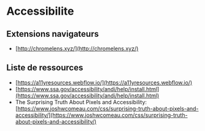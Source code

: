 # Accessibilite

## Extensions navigateurs

* [http://chromelens.xyz/](http://chromelens.xyz/)

## Liste de ressources

* [https://a11yresources.webflow.io/](https://a11yresources.webflow.io/)
* [https://www.ssa.gov/accessibility/andi/help/install.html](https://www.ssa.gov/accessibility/andi/help/install.html)
* The Surprising Truth About Pixels and Accessibility: [https://www.joshwcomeau.com/css/surprising-truth-about-pixels-and-accessibility/](https://www.joshwcomeau.com/css/surprising-truth-about-pixels-and-accessibility/)
